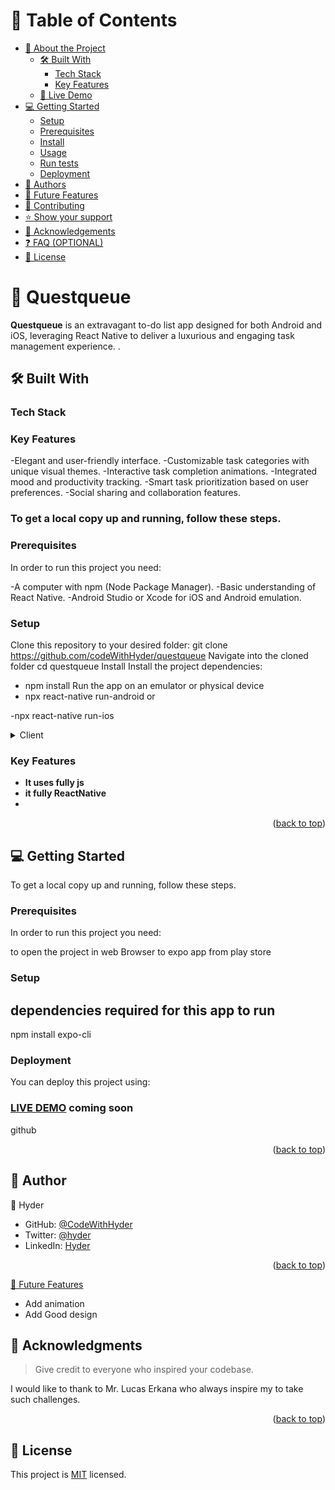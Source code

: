 <a name="readme-top"></a>

<!--
HOW TO USE:
This is an example of how you may give instructions on setting up your project locally.

Modify this file to match your project and remove sections that don't apply.

REQUIRED SECTIONS:
- Table of Contents
- About the Project
  - Built With
  - Live Demo
- Getting Started
- Authors
- Future Features
- Contributing
- Show your support
- Acknowledgements
- License

OPTIONAL SECTIONS:
- FAQ

After you're finished please remove all the comments and instructions!
-->

<!-- TABLE OF CONTENTS -->

# 📗 Table of Contents

- [📖 About the Project](#about-project)
  - [🛠 Built With](#built-with)
    - [Tech Stack](#tech-stack)
    - [Key Features](#key-features)
  - [🚀 Live Demo](#live-demo)
- [💻 Getting Started](#getting-started)
  - [Setup](#setup)
  - [Prerequisites](#prerequisites)
  - [Install](#install)
  - [Usage](#usage)
  - [Run tests](#run-tests)
  - [Deployment](#triangular_flag_on_post-deployment)
- [👥 Authors](#authors)
- [🔭 Future Features](#future-features)
- [🤝 Contributing](#contributing)
- [⭐️ Show your support](#support)
- [🙏 Acknowledgements](#acknowledgements)
- [❓ FAQ (OPTIONAL)](#faq)
- [📝 License](#license)

<!-- PROJECT DESCRIPTION -->

# 📖 Questqueue <a name="about-project"></a>


**Questqueue** is an extravagant to-do list app designed for both Android and iOS, leveraging React Native to deliver a luxurious and engaging task management experience. .

## 🛠 Built With <a name="built-with"></a>

### Tech Stack <a name="tech-stack"></a>

### Key Features

-Elegant and user-friendly interface.
-Customizable task categories with unique visual themes.
-Interactive task completion animations.
-Integrated mood and productivity tracking.
-Smart task prioritization based on user preferences.
-Social sharing and collaboration features.

### To get a local copy up and running, follow these steps.
### Prerequisites
In order to run this project you need:

-A computer with npm (Node Package Manager).
-Basic understanding of React Native.
-Android Studio or Xcode for iOS and Android emulation.
### Setup
Clone this repository to your desired folder:
 git clone https://github.com/codeWithHyder/questqueue
Navigate into the cloned folder
 cd questqueue
Install
Install the project dependencies:
 - npm install
Run the app on an emulator or physical device
 - npx react-native run-android
or

 -npx react-native run-ios



<details>
  <summary>Client</summary>
  <ul>
    <li>React native</a></li>
  </ul>
</details>


<!-- Features -->
### Key Features <a name="key-features"></a>

- **It uses fully js**
- **it fully ReactNative**
- 

<p align="right">(<a href="#readme-top">back to top</a>)</p>



<!-- GETTING STARTED -->

## 💻 Getting Started <a name="getting-started"></a>


To get a local copy up and running, follow these steps.

### Prerequisites

In order to run this project you need:

 to open the project in web Browser
 to expo app from play store

### Setup

## dependencies required for this app to run
npm install expo-cli

### Deployment

You can deploy this project using:
### [LIVE DEMO]() coming soon


github

<p align="right">(<a href="#readme-top">back to top</a>)</p>

<!-- AUTHORS -->

## 👥 Author <a name="authors"></a>


👤 Hyder

- GitHub: [@CodeWithHyder](https://github.com/codeWithHyder)
- Twitter: [@hyder](https://twitter.com/@hyder3512)
- LinkedIn: [Hyder](https://www.linkedin.com/in/hyder3512/)



<p align="right">(<a href="#readme-top">back to top</a>)</p>


[🔭 Future Features](#future-features)
  
  - Add animation
  - Add Good design
  
  



<!-- ACKNOWLEDGEMENTS -->

## 🙏 Acknowledgments <a name="acknowledgements"></a>

> Give credit to everyone who inspired your codebase.

I would like to thank to Mr. Lucas Erkana who always inspire my to take such challenges.

<p align="right">(<a href="#readme-top">back to top</a>)</p>



<!-- LICENSE -->

## 📝 License <a name="license"></a>

This project is [MIT](./LICENSE) licensed.

